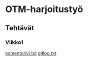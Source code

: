 # OTM-harjoitustyö
## Tehtävät
### Viikko1
[komentorivi.txt](https://github.com/nigoshh/otm-harjoitustyo/blob/master/laskarit/komentorivi.txt)
[gitlog.txt](https://github.com/nigoshh/otm-harjoitustyo/blob/master/laskarit/gitlog.txt)

